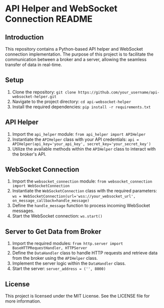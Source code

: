 <!DOCTYPE html>
<html>
<head>
  <title>API Helper and WebSocket Connection README</title>
</head>
<body>

<h1>API Helper and WebSocket Connection README</h1>

<h2>Introduction</h2>

<p>This repository contains a Python-based API helper and WebSocket connection implementation. The purpose of this project is to facilitate the communication between a broker and a server, allowing the seamless transfer of data in real-time.</p>

<h2>Setup</h2>

<ol>
  <li>Clone the repository: <code>git clone https://github.com/your_username/api-websocket-helper.git</code></li>
  <li>Navigate to the project directory: <code>cd api-websocket-helper</code></li>
  <li>Install the required dependencies: <code>pip install -r requirements.txt</code></li>
</ol>

<h2>API Helper</h2>

<ol>
  <li>Import the <code>api_helper</code> module: <code>from api_helper import APIHelper</code></li>
  <li>Instantiate the <code>APIHelper</code> class with your API credentials: <code>api = APIHelper(api_key='your_api_key', secret_key='your_secret_key')</code></li>
  <li>Utilize the available methods within the <code>APIHelper</code> class to interact with the broker's API.</li>
</ol>

<h2>WebSocket Connection</h2>

<ol>
  <li>Import the <code>websocket_connection</code> module: <code>from websocket_connection import WebSocketConnection</code></li>
  <li>Instantiate the <code>WebSocketConnection</code> class with the required parameters: <code>ws = WebSocketConnection(url='wss://your_websocket_url', on_message_callback=handle_message)</code></li>
  <li>Define the <code>handle_message</code> function to process incoming WebSocket messages.</li>
  <li>Start the WebSocket connection: <code>ws.start()</code></li>
</ol>

<h2>Server to Get Data from Broker</h2>

<ol>
  <li>Import the required modules: <code>from http.server import BaseHTTPRequestHandler, HTTPServer</code></li>
  <li>Define the <code>DataHandler</code> class to handle HTTP requests and retrieve data from the broker using the <code>APIHelper</code> class.</li>
  <li>Implement the server logic within the <code>DataHandler</code> class.</li>
  <li>Start the server: <code>server_address = ('', 8000) <!-- Replace 8000 with your desired port --></code></li>
</ol>

<h2>License</h2>

<p>This project is licensed under the MIT License. See the LICENSE file for more information.</p>

</body>
</html>
